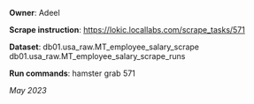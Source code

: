 **Owner**: Adeel
 
**Scrape instruction**: https://lokic.locallabs.com/scrape_tasks/571

**Dataset**: db01.usa_raw.MT_employee_salary_scrape
             db01.usa_raw.MT_employee_salary_scrape_runs

**Run commands**: hamster grab 571

_May 2023_
